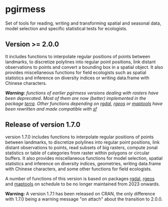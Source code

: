 # pgirmess

Set of tools for reading, writing and transforming spatial and seasonal data, model selection and specific statistical tests for ecologists.

## Version >= 2.0.0

It includes functions to interpolate regular positions of points between landmarks, to discretize polylines into regular point positions, link distant observations to points and convert a bounding box in a spatial object. It also provides miscellaneous functions for field ecologists such as spatial statistics and inference on diversity indices or writing data.frame with Chinese characters.

***Warning:** functions of earlier pgirmess versions  dealing with rasters have been deprecated. Most of them are now (better) implemented in the package [terra](https://cran.r-project.org/web/packages/terra/index.html). Other functions depending on [rgdal](https://cran.r-project.org/web/packages/rgdal/index.html), [rgeos](https://cran.r-project.org/web/packages/rgeos/index.html) or [maptools](https://cran.r-project.org/web/packages/maptools/index.html) have been rewritten and made compatible with [sf](https://cran.r-project.org/web/packages/sf/index.html)*

## Release of version  1.7.0

version 1.7.0 includes functions to interpolate regular positions of points between landmarks, to discretize polylines into regular point positions, link distant observations to points, read subsets of big rasters, compute zonal statistics or table of categories from raster within polygons or circular buffers. It also provides miscellaneous functions for model selection, spatial statistics and inference on diversity indices, geometries, writing data.frame with Chinese characters, and some other functions for field ecologists.

A number of functions of this version is based on packages [rgdal](https://cran.r-project.org/web/packages/rgdal/index.html), [rgeos](https://cran.r-project.org/web/packages/rgeos/index.html) and [maptools](https://cran.r-project.org/web/packages/maptools/index.html) on schedule to be no longer maintained from 2023 onwards.

**Warning:** A version 1.7.1 has been released on CRAN, the only difference with 1.7.0 being a warning message "on attach" about the transition to 2.0.0.
